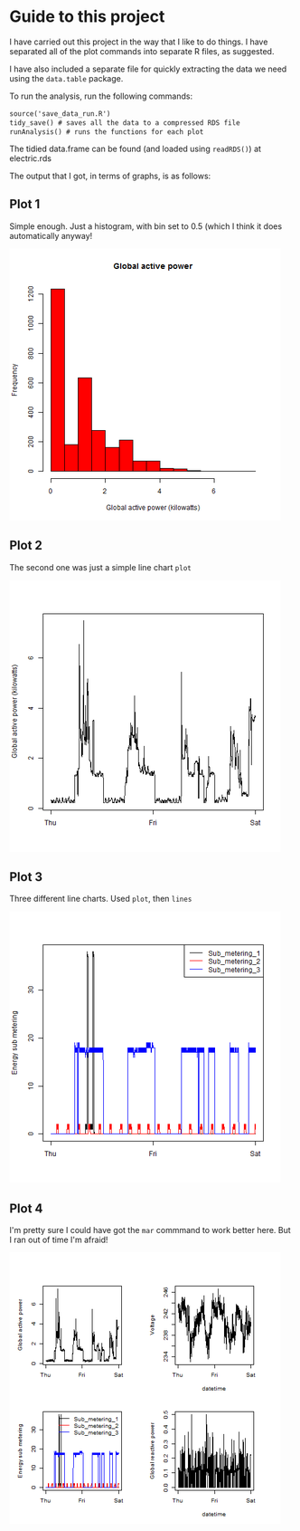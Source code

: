 Guide to this project
=====================


I have carried out this project in the way that I like to do things. I have separated all of the plot commands into separate R files, as suggested. 

I have also included a separate file for quickly extracting the data we need using the `data.table` package.

To run the analysis, run the following commands:


```
source('save_data_run.R')
tidy_save() # saves all the data to a compressed RDS file
runAnalysis() # runs the functions for each plot
```

The tidied data.frame can be found (and loaded using `readRDS()`) at electric.rds

The output that I got, in terms of graphs, is as follows:

Plot 1
------

Simple enough. Just a histogram, with bin set to 0.5 (which I think it does automatically anyway!

![The first plot we had to do!](plot1.png) 

Plot 2
------

The second one was just a simple line chart `plot`

![The first plot we had to do!](plot2.png) 

Plot 3
------

Three different line charts. Used `plot`, then `lines`

![The first plot we had to do!](plot3.png) 

Plot 4
------

I'm pretty sure I could have got the `mar` commmand to work better here. But I ran out of time I'm afraid!

![The first plot we had to do!](plot4.png) 


